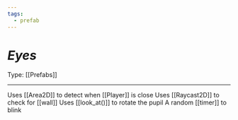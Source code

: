 ```yaml
---
tags:
  - prefab
---
```

# _Eyes_

Type: [[Prefabs]]

----

Uses [[Area2D]] to detect when [[Player]] is close
Uses [[Raycast2D]] to check for [[wall]]
Uses [[look_at()]] to rotate the pupil
A random [[timer]] to blink